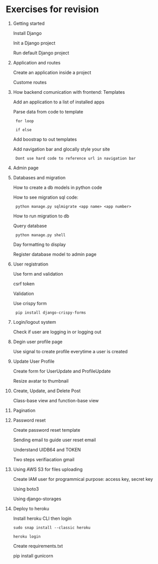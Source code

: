 # Exercises for revision

1. Getting started

	Install Django

	Init a Django project

	Run default Django project

2. Application and routes

	Create an application inside a project

	Custome routes

3. How backend comunication with frontend: Templates

	Add an application to a list of installed apps

	Parse data from code to template		

		for loop

		if else
	
	Add boostrap to out templates

	Add navigation bar and glocally style your site

		Dont use hard code to reference url in navigation bar

		
4. Admin page

	
5. Databases and migration

	How to create a db models in python code

	How to see migration sql code:

		python manage.py sqlmigrate <app name> <app number>

	How to run migration to db

	Query database
		
		python manage.py shell

	Day formatting to display

	Register database model to admin page

6. User registration

	Use form and validation

	csrf token

	Validation

	Use crispy form
	
		pip install django-crispy-forms

7. Login/logout system

	Check if user are logging in or logging out

8. Degin user profile page

	Use signal to create profile everytime a user is created

9. Update User Profile

	
	Create form for UserUpdate and ProfileUpdate

	Resize avatar to thumbnail

10. Create, Update, and Delete Post

	Class-base view and function-base view

11. Pagination 

12. Password reset

	Create password reset template

	Sending email to guide user reset email

	Understand UIDB64 and TOKEN

	Two steps verifiacation gmail

13. Using AWS S3 for files uploading

	Create IAM user for programmical purpose: access key, secret key

	Using boto3

	Using django-storages

14. Deploy to heroku

	Install heroku CLI then login

		sudo snap install --classic heroku

		heroku login

	Create requirements.txt

	pip install gunicorn

		
